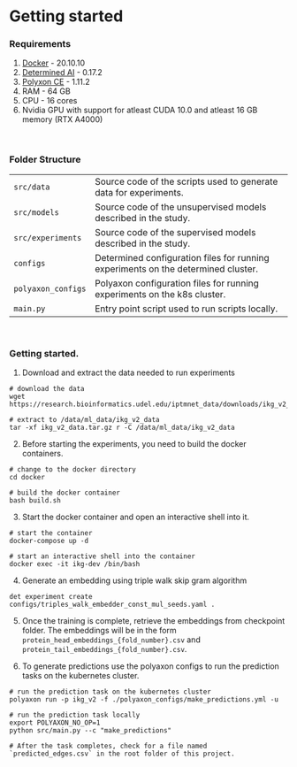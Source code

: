 # Getting started

### Requirements
1. [Docker](https://docs.docker.com/engine/install/debian/) - 20.10.10
2. [Determined AI](https://github.com/determined-ai/determined) - 0.17.2
3. [Polyxon CE](https://github.com/polyaxon/polyaxon) - 1.11.2 
4. RAM - 64 GB
5. CPU - 16 cores
5. Nvidia GPU with support for atleast CUDA 10.0 and atleast 16 GB memory (RTX A4000)

<br />

### Folder Structure
| | |
|---|---|
| `src/data` | Source code of the scripts used to generate data for experiments. |
| `src/models` | Source code of the unsupervised models described in the study. |
| `src/experiments` | Source code of the supervised models described in the study. |
| `configs` | Determined configuration files for running experiments on the determined cluster. |
| `polyaxon_configs` | Polyaxon configuration files for running experiments on the k8s cluster. |
| `main.py` | Entry point script used to run scripts locally. |

<br />

### Getting started.

1. Download and extract the data needed to run experiments
```
# download the data
wget https://research.bioinformatics.udel.edu/iptmnet_data/downloads/ikg_v2_data.tar.gz

# extract to /data/ml_data/ikg_v2_data
tar -xf ikg_v2_data.tar.gz r -C /data/ml_data/ikg_v2_data
```

2. Before starting the experiments, you need to build the docker containers.
```
# change to the docker directory
cd docker

# build the docker container
bash build.sh
```

3. Start the docker container and open an interactive shell into it.
```
# start the container
docker-compose up -d

# start an interactive shell into the container
docker exec -it ikg-dev /bin/bash
```

4. Generate an embedding using triple walk skip gram algorithm
```
det experiment create configs/triples_walk_embedder_const_mul_seeds.yaml .
```

5. Once the training is complete, retrieve the embeddings from checkpoint folder. The embeddings will be in the form
   `protein_head_embeddings_{fold_number}.csv` and `protein_tail_embeddings_{fold_number}.csv`.


6. To generate predictions use the polyaxon configs to run the prediction tasks on the kubernetes cluster.
```
# run the prediction task on the kubernetes cluster
polyaxon run -p ikg_v2 -f ./polyaxon_configs/make_predictions.yml -u

# run the prediction task locally
export POLYAXON_NO_OP=1
python src/main.py --c "make_predictions"

# After the task completes, check for a file named `predicted_edges.csv` in the root folder of this project.
``` 
